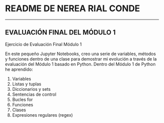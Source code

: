 # README DE NEREA RIAL CONDE
***
## EVALUACIÓN FINAL DEL MÓDULO 1

<a name="titulo"> Ejercicio de Evaluación Final Módulo 1</a>

En este pequeño Jupyter Notebooks, creo una serie de variables, métodos y funciones dentro de una clase para demostrar mi evolución a través de la evaluación del Módulo 1 basado en Python. 
Dentro del Módulo 1 de Python he aprendido:

1. Variables
2. Listas y tuplas
3. Diccionarios y sets
4. Sentencias de control
5. Bucles for
6. Funciones
7. Clases
8. Expresiones regulares (regex)


